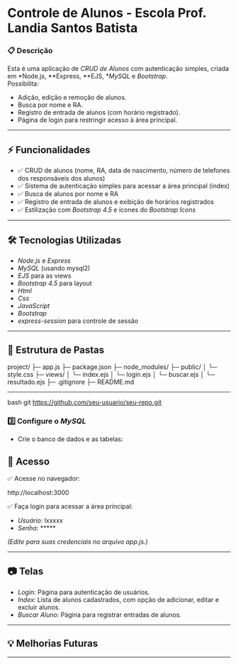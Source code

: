 # Controle de Alunos - Escola Prof. Landia Santos Batista

### 📋 Descrição
Esta é uma aplicação de *CRUD de Alunos* com autenticação simples, criada em *Node.js, **Express, **EJS, **MySQL* e *Bootstrap*.  
Possibilita:
- Adição, edição e remoção de alunos.
- Busca por nome e RA.
- Registro de entrada de alunos (com horário registrado).
- Página de login para restringir acesso à área principal.

---

## ⚡ Funcionalidades
- ✅ CRUD de alunos (nome, RA, data de nascimento, número de telefones dos responsáveis dos alunos)  
- ✅ Sistema de autenticação simples para acessar a área principal (index)  
- ✅ Busca de alunos por nome e RA  
- ✅ Registro de entrada de alunos e exibição de horários registrados  
- ✅ Estilização com *Bootstrap 4.5* e ícones do *Bootstrap Icons*

---

## 🛠 Tecnologias Utilizadas
- *Node.js* e *Express*
- *MySQL* (usando mysql2)
- *EJS* para as views
- *Bootstrap 4.5* para layout
- *Html*
- *Css*
- *JavaScript*
- *Bootstrap*
- *express-session* para controle de sessão

---

## 📁 Estrutura de Pastas

project/
├─ app.js
├─ package.json
├─ node_modules/
├─ public/
│  └─ style.css
├─ views/
│  └─ index.ejs
│  └─ login.ejs
│  └─ buscar.ejs
│  └─ resultado.ejs
├─ .gitignore
├─ README.md


---



bash
git https://github.com/seu-usuario/seu-repo.git



### 3️⃣ Configure o *MySQL*
- Crie o banco de dados e as tabelas:


## 👥 Acesso
✅ Acesse no navegador:

http://localhost:3000


✅ Faça login para acessar a área principal:
- *Usuário:* lxxxxx
- *Senha:* *****

*(Edite para suas credenciais no arquivo app.js.)*

---

## 📷 Telas
- *Login:* Página para autenticação de usuários.
- *Index:* Lista de alunos cadastrados, com opção de adicionar, editar e excluir alunos.
- *Buscar Aluno:* Página para registrar entradas de alunos.

---

## 💡 Melhorias Futuras



---
